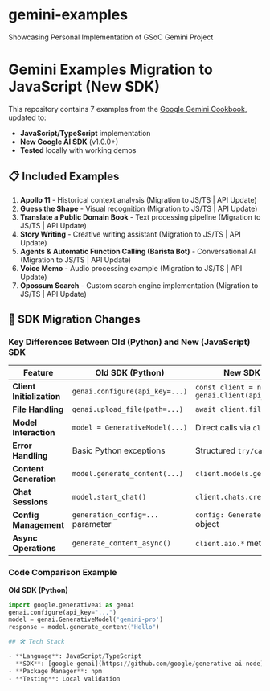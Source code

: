 # gemini-examples
Showcasing Personal Implementation of GSoC Gemini Project

# Gemini Examples Migration to JavaScript (New SDK)

This repository contains 7 examples from the [Google Gemini Cookbook](https://github.com/google-gemini/cookbook), updated to:
- **JavaScript/TypeScript** implementation
- **New Google AI SDK** (v1.0.0+)
- **Tested** locally with working demos

## 📋 Included Examples

1. **Apollo 11** - Historical context analysis (Migration to JS/TS | API Update)
2. **Guess the Shape** - Visual recognition (Migration to JS/TS | API Update)
3. **Translate a Public Domain Book** - Text processing pipeline (Migration to JS/TS | API Update)
4. **Story Writing** - Creative writing assistant (Migration to JS/TS | API Update)
5. **Agents & Automatic Function Calling (Barista Bot)** - Conversational AI (Migration to JS/TS | API Update)
6. **Voice Memo** - Audio processing example (Migration to JS/TS | API Update)
7. **Opossum Search** - Custom search engine implementation (Migration to JS/TS | API Update)

## 🔄 SDK Migration Changes

### Key Differences Between Old (Python) and New (JavaScript) SDK

| Feature               | Old SDK (Python)                     | New SDK (JavaScript)                 |
|-----------------------|--------------------------------------|--------------------------------------|
| **Client Initialization** | `genai.configure(api_key=...)`       | `const client = new genai.Client(api_key)` |
| **File Handling**      | `genai.upload_file(path=...)`        | `await client.files.upload(file=...)` |
| **Model Interaction**  | `model = GenerativeModel(...)`       | Direct calls via `client.models.*`   |
| **Error Handling**     | Basic Python exceptions              | Structured `try/catch` with error types |
| **Content Generation** | `model.generate_content(...)`        | `client.models.generate_content(...)` |
| **Chat Sessions**      | `model.start_chat()`                 | `client.chats.create()`              |
| **Config Management**  | `generation_config=...` parameter    | `config: GenerateContentConfig` object |
| **Async Operations**   | `generate_content_async()`           | `client.aio.*` methods               |

### Code Comparison Example

**Old SDK (Python)**
```python
import google.generativeai as genai
genai.configure(api_key="...")
model = genai.GenerativeModel('gemini-pro')
response = model.generate_content("Hello")

## 🛠️ Tech Stack

- **Language**: JavaScript/TypeScript
- **SDK**: [google-genai](https://github.com/google/generative-ai-node) (v1.0.0+)
- **Package Manager**: npm
- **Testing**: Local validation

